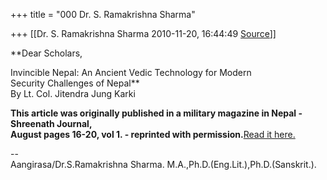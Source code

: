 +++
title = "000 Dr. S. Ramakrishna Sharma"

+++
[[Dr. S. Ramakrishna Sharma	2010-11-20, 16:44:49 [Source](https://groups.google.com/g/bvparishat/c/d1ZtsfNyjCg)]]



**Dear Scholars,  
  
Invincible Nepal: An Ancient Vedic Technology for Modern  
Security Challenges of Nepal**  
By Lt. Col. Jitendra Jung Karki  
  
**This article was originally published in a military magazine in Nepal - Shreenath Journal,  
August pages 16-20, vol 1. - reprinted with permission.**[Read it here.](http://www.davidleffler.com/shreenath-journal.html)  
  
--  
Aangirasa/Dr.S.Ramakrishna Sharma. M.A.,Ph.D.(Eng.Lit.),Ph.D.(Sanskrit.).  

